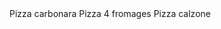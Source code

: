 <!DOCTYPE html>
<html>
<head>
  <meta charset="UTF-8">
  <title>title</title>
</head>
<body>
    Pizza carbonara
    Pizza 4 fromages
    Pizza calzone
</body>
</html>